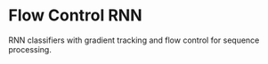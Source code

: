 # Flow Control RNN

RNN classifiers with gradient tracking and flow control for sequence processing. 
